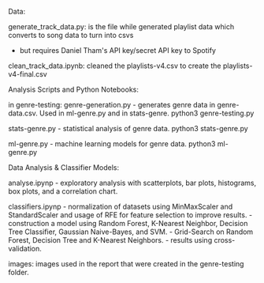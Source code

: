 
Data: 

generate_track_data.py: is the file while generated playlist data which converts to song data to turn into csvs
- but requires Daniel Tham's API key/secret API key to Spotify 

clean_track_data.ipynb: cleaned the playlists-v4.csv to create the playlists-v4-final.csv


Analysis Scripts and Python Notebooks:

in genre-testing: 
genre-generation.py - generates genre data in genre-data.csv. Used in ml-genre.py and in stats-genre.
python3 genre-testing.py

stats-genre.py - statistical analysis of genre data.
python3 stats-genre.py

ml-genre.py - machine learning models for genre data.
python3 ml-genre.py

Data Analysis & Classifier Models:

analyse.ipynp - exploratory analysis with scatterplots, bar plots, histograms, box plots, and a correlation chart.

classifiers.ipynp - normalization of datasets using MinMaxScaler and StandardScaler and usage of RFE for feature selection to improve results.
                  - construction a model using Random Forest, K-Nearest Neighbor, Decision Tree Classifier, Gaussian Naive-Bayes, and SVM.
                  - Grid-Search on Random Forest, Decision Tree and K-Nearest Neighbors.
                  - results using cross-validation.



images: 
images used in the report that were created in the genre-testing folder. 
